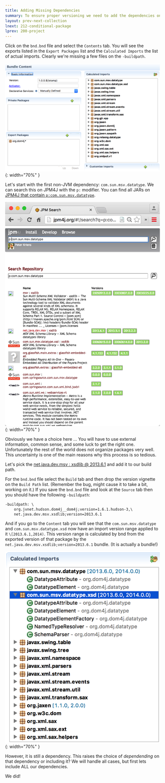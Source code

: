 ```yaml
---
title: Adding Missing Dependencies 
summary: To ensure proper versioning we need to add the dependencies on the -buildpath
layout: prev-next-collection
lnext: 212-conditional-package
lprev: 200-project
---
```


Click on the `bnd.bnd` file and select the `Contents` tab. You will see the exports listed in the `Export Packages` list and the `Calculated Imports` the list of actual imports. Clearly we're missing a few files on the `-buildpath`.

![DOM4J dependencies](img/content.png){: width="70%" }

Let's start with the first non-JVM dependency: `com.sun.msv.datatype`. We can search this on JPM4J with the `p:` modifier. You can find all JARs on [JPM4J that contain `p:com.sun.msv.datatype`](http://jpm4j.org/#!/search?q=p:com.sun.msv.datatype). 

![JPM4J p:com.sun.msv.datatype](img/sunmsv.png){: width="70%" }

Obviously we have a choice here ... You will have to use external information, common sense, and some luck to get the right one. Unfortunately the rest of the world does not organize packages very well. This uncertainty is one of the main reasons why this process is so tedious.

Let's pick the [ net.java.dev.msv : xsdlib @ 2013.6.1](http://jpm4j.org/#!/p/sha/280F7C45AAEC5102CC756D1AFDB416B7775F2EF4//0.0.0) and add it to our build path.

For the `bnd.bnd` file select the `Build` tab and then drop the version vignette on the `Build Path` list. (Remember the bug, might cause it to take a bit, working on it.) If you save the `bnd.bnd` file and look at the `Source` tab then you should have the following `-buildpath`:

	-buildpath: \
		org.jvnet.hudson.dom4j__dom4j;version=1.6.1.hudson-3,\
		net.java.dev.msv.xsdlib;version=2013.6.1


And if you go to the `Content` tab you will see that the `com.sun.msv.datatype` and `com.sun.msv.datatype.xsd` now have an import version range applied to it `\[2013.6.1,2014)`. This version range is calculated by bnd from the exported version of that package by the `net.java.dev.msv.xsdlib;version=2013.6.1` bundle. (It is actually a bundle!)

![DOM4J dependencies](img/contents-3.png){: width="70%" }

However, it is still a dependency. This raises the choice of _dependending_ on that dependency or including it? We will handle all cases, but first lets include ALL our dependencies.



We did!






[DOM4J]: http://jpm4j.org/#!/p/org.jdom/jdom
[JPM4J]: http://jpm4j.org/
[-conditionalpackage]: http://bnd.bndtools.org/instructions/conditionalpackage.html
[blog]: http://njbartlett.name/2014/05/26/static-linking.html
[133 Service Loader Mediator Specification]: http://blog.osgi.org/2013/02/javautilserviceloader-in-osgi.html
[semanticaly versioned]: http://bnd.bndtools.org/chapters/170-versioning.html 
[135.3 osgi.contract Namespace]: http://blog.osgi.org/2013/08/osgi-contracts-wonkish.html
[BSD style license]: http://dom4j.sourceforge.net/dom4j-1.6.1/license.html
[supernodes of small worlds]: https://en.wikipedia.org/wiki/Small-world_network
[OSGiSemVer]: https://www.osgi.org/wp-content/uploads/SemanticVersioning.pdf
[osgi.enroute.examples.wrapping.dom4j.adapter]: https://github.com/osgi/osgi.enroute.examples/osgi.enroute.examples.wrapping.dom4j.adapter